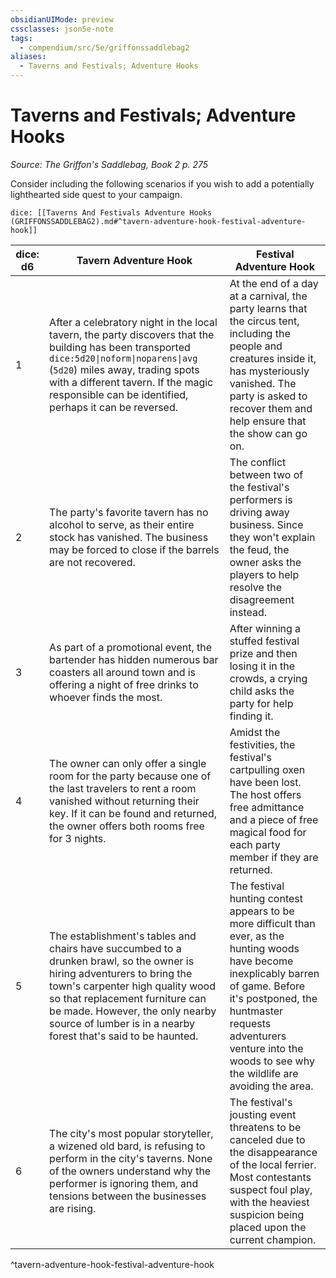 ```yaml
---
obsidianUIMode: preview
cssclasses: json5e-note
tags:
  - compendium/src/5e/griffonssaddlebag2
aliases:
  - Taverns and Festivals; Adventure Hooks
---
```

# Taverns and Festivals; Adventure Hooks
*Source: The Griffon's Saddlebag, Book 2 p. 275* 

Consider including the following scenarios if you wish to add a potentially lighthearted side quest to your campaign.

`dice: [[Taverns And Festivals Adventure Hooks (GRIFFONSSADDLEBAG2).md#^tavern-adventure-hook-festival-adventure-hook]]`

| dice: d6 | Tavern Adventure Hook | Festival Adventure Hook |
|----------|-----------------------|-------------------------|
| 1 | After a celebratory night in the local tavern, the party discovers that the building has been transported `dice:5d20\|noform\|noparens\|avg` (`5d20`) miles away, trading spots with a different tavern. If the magic responsible can be identified, perhaps it can be reversed. | At the end of a day at a carnival, the party learns that the circus tent, including the people and creatures inside it, has mysteriously vanished. The party is asked to recover them and help ensure that the show can go on. |
| 2 | The party's favorite tavern has no alcohol to serve, as their entire stock has vanished. The business may be forced to close if the barrels are not recovered. | The conflict between two of the festival's performers is driving away business. Since they won't explain the feud, the owner asks the players to help resolve the disagreement instead. |
| 3 | As part of a promotional event, the bartender has hidden numerous bar coasters all around town and is offering a night of free drinks to whoever finds the most. | After winning a stuffed festival prize and then losing it in the crowds, a crying child asks the party for help finding it. |
| 4 | The owner can only offer a single room for the party because one of the last travelers to rent a room vanished without returning their key. If it can be found and returned, the owner offers both rooms free for 3 nights. | Amidst the festivities, the festival's cartpulling oxen have been lost. The host offers free admittance and a piece of free magical food for each party member if they are returned. |
| 5 | The establishment's tables and chairs have succumbed to a drunken brawl, so the owner is hiring adventurers to bring the town's carpenter high quality wood so that replacement furniture can be made. However, the only nearby source of lumber is in a nearby forest that's said to be haunted. | The festival hunting contest appears to be more difficult than ever, as the hunting woods have become inexplicably barren of game. Before it's postponed, the huntmaster requests adventurers venture into the woods to see why the wildlife are avoiding the area. |
| 6 | The city's most popular storyteller, a wizened old bard, is refusing to perform in the city's taverns. None of the owners understand why the performer is ignoring them, and tensions between the businesses are rising. | The festival's jousting event threatens to be canceled due to the disappearance of the local ferrier. Most contestants suspect foul play, with the heaviest suspicion being placed upon the current champion. |
^tavern-adventure-hook-festival-adventure-hook
